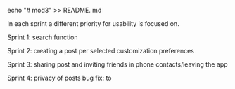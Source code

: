 echo "# mod3" >> README. md


In each sprint a different priority for usability is focused on.

Sprint 1: search function

Sprint 2: creating a post per selected customization preferences

Sprint 3: sharing post and inviting friends in phone contacts/leaving the app

Sprint 4: privacy of posts
  bug fix: to 

